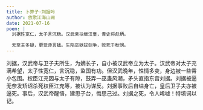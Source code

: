 ```yaml
---
title: 卜算子·刘据吟
author: 放歌江海山阙
date: 2021-07-16
poem: |
  刘据性宽仁，太子言沉稳。汉武亲扶继汉皇，青史将彪炳。

  无奈主多疑，更觉谗言猛。生陷巫妖拔剑争，败死千秋悯。
---
```


刘据，汉武帝与卫子夫所生，为嫡长子，自小被汉武帝立为太子。汉武帝对太子充满希望，太子性宽仁，言沉稳，监国有功。但汉武晚年，性情多变，身边被一些霄小包围。权臣江充因与太子有隙，鼓弄一巫蛊风潮，矛头直指东宫刘据。刘据被逼无奈发矫诏杀死权臣江充等，被认为谋反。刘据事败后自缢身亡，皇后卫子夫亦被逼死。事后，汉武帝醒悟，建思子台，悔思己过。刘据之死，令人唏嘘！特填词以记。
